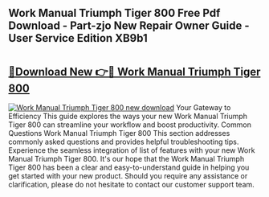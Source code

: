 ## Work Manual Triumph Tiger 800 Free Pdf Download - Part-zjo New Repair Owner Guide - User Service Edition XB9b1

# <h2><a href="http://bc64319.oget.top/?id=Work+Manual+Triumph+Tiger+800">🔗Download New 👉🔴 Work Manual Triumph Tiger 800</a></h2>

[![Work Manual Triumph Tiger 800 new download](https://i.imgur.com/5g1atiW.png)](http://bc64319.oget.top/?id=Work+Manual+Triumph+Tiger+800)
Your Gateway to Efficiency This guide explores the ways your new Work Manual Triumph Tiger 800 can streamline your workflow and boost productivity. Common Questions Work Manual Triumph Tiger 800 This section addresses commonly asked questions and provides helpful troubleshooting tips. Experience the seamless integration of list of features with your new Work Manual Triumph Tiger 800. It's our hope that the Work Manual Triumph Tiger 800 has been a clear and easy-to-understand guide in helping you get started with your new product. Should you require any assistance or clarification, please do not hesitate to contact our customer support team.

